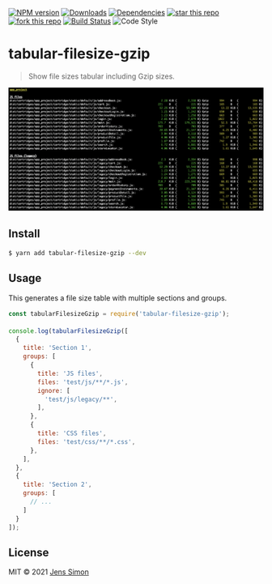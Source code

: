 [![NPM version][npm-image]][npm-url] [![Downloads][npm-downloads-image]][npm-url] [![Dependencies][deps-image]][deps-url] [![star this repo][gh-stars-image]][gh-url] [![fork this repo][gh-forks-image]][gh-url] [![Build Status][travis-image]][travis-url] ![Code Style][codestyle-image]

# tabular-filesize-gzip

> Show file sizes tabular including Gzip sizes.

![Screenshot](https://github.com/jenssimon/tabular-filesize-gzip/raw/master/screenshot.png)

## Install

```sh
$ yarn add tabular-filesize-gzip --dev
```

## Usage

This generates a file size table with multiple sections and groups.

```javascript
const tabularFilesizeGzip = require('tabular-filesize-gzip');

console.log(tabularFilesizeGzip([
  {
    title: 'Section 1',
    groups: [
      {
        title: 'JS files',
        files: 'test/js/**/*.js',
        ignore: [
          'test/js/legacy/**',
        ],
      },
      {
        title: 'CSS files',
        files: 'test/css/**/*.css',
      },
    ],
  },
  {
    title: 'Section 2',
    groups: [
      // ...
    ]
  }
]);
```

## License

MIT © 2021 [Jens Simon](https://github.com/jenssimon)

[npm-url]: https://www.npmjs.com/package/tabular-filesize-gzip
[npm-image]: https://badgen.net/npm/v/tabular-filesize-gzip
[npm-downloads-image]: https://badgen.net/npm/dt/tabular-filesize-gzip

[deps-url]: https://david-dm.org/jenssimon/tabular-filesize-gzip
[deps-image]: https://badgen.net/david/dep/jenssimon/tabular-filesize-gzip

[gh-url]: https://github.com/jenssimon/tabular-filesize-gzip
[gh-stars-image]: https://badgen.net/github/stars/jenssimon/tabular-filesize-gzip
[gh-forks-image]: https://badgen.net/github/forks/jenssimon/tabular-filesize-gzip

[travis-url]: https://travis-ci.com/jenssimon/tabular-filesize-gzip
[travis-image]: https://travis-ci.com/jenssimon/tabular-filesize-gzip.svg?branch=master

[codestyle-image]: https://badgen.net/badge/code%20style/airbnb/f2a
